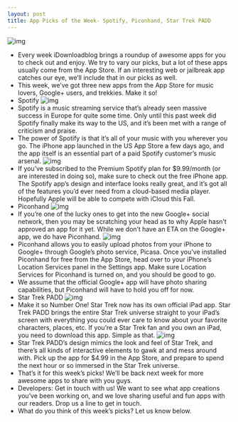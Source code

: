 ```yaml
---
layout: post
title: App Picks of the Week- Spotify, Piconhand, Star Trek PADD
---
```

![img](http://media.idownloadblog.com/wp-content/uploads/2011/07/Picks-of-the-Week-e1310949807135.png)
* Every week iDownloadblog brings a roundup of awesome apps for you to check out and enjoy. We try to vary our picks, but a lot of these apps usually come from the App Store. If an interesting web or jailbreak app catches our eye, we’ll include that in our picks as well.
* This week, we’ve got three new apps from the App Store for music lovers, Google+ users, and trekkies. Make it so!
* Spotify
![img](http://media.idownloadblog.com/wp-content/uploads/2011/07/Spotify-app-1.jpeg)
* Spotify is a music streaming service that’s already seen massive success in Europe for quite some time. Only until this past week did Spotify finally make its way to the US, and it’s been met with a range of criticism and praise.
* The power of Spotify is that it’s all of your music with you wherever you go. The iPhone app launched in the US App Store a few days ago, and the app itself is an essential part of a paid Spotify customer’s music arsenal.
![img](http://media.idownloadblog.com/wp-content/uploads/2011/07/Spotify-app-2.jpeg)
* If you’ve subscribed to the Premium Spotify plan for $9.99/month (or are interested in doing so), make sure to check out the free iPhone app. The Spotify app’s design and interface looks really great, and it’s got all of the features you’d ever need from a cloud-based media player. Hopefully Apple will be able to compete with iCloud this Fall.
* Piconhand
![img](http://media.idownloadblog.com/wp-content/uploads/2011/07/Piconhand-1.jpeg)
* If you’re one of the lucky ones to get into the new Google+ social network, then you may be scratching your head as to why Apple hasn’t approved an app for it yet. While we don’t have an ETA on the Google+ app, we do have Piconhand.
![img](http://media.idownloadblog.com/wp-content/uploads/2011/07/Piconhand-2.jpeg)
* Piconhand allows you to easily upload photos from your iPhone to Google+ through Google’s photo service, Picasa. Once you’ve installed Piconhand for free from the App Store, head over to your iPhone’s Location Services panel in the Settings app. Make sure Location Services for Piconhand is turned on, and you should be good to go.
* We assume that the official Google+ app will have photo sharing capabilities, but Piconhand will have to hold you off for now.
* Star Trek PADD
![img](http://media.idownloadblog.com/wp-content/uploads/2011/07/Star-Trek-app-1.jpeg)
* Make it so Number One! Star Trek now has its own official iPad app. Star Trek PADD brings the entire Star Trek universe straight to your iPad’s screen with everything you could ever care to know about your favorite characters, places, etc. If you’re a Star Trek fan and you own an iPad, you need to download this app. Simple as that.
![img](http://media.idownloadblog.com/wp-content/uploads/2011/07/Star-Trek-app-2.jpeg)
* Star Trek PADD’s design mimics the look and feel of Star Trek, and there’s all kinds of interactive elements to gawk at and mess around with. Pick up the app for $4.99 in the App Store, and prepare to spend the next hour or so immersed in the Star Trek universe.
* That’s it for this week’s picks! We’ll be back next week for more awesome apps to share with you guys.
* Developers: Get in touch with us! We want to see what app creations you’ve been working on, and we love sharing useful and fun apps with our readers. Drop us a line to get in touch.
* What do you think of this week’s picks? Let us know below.

